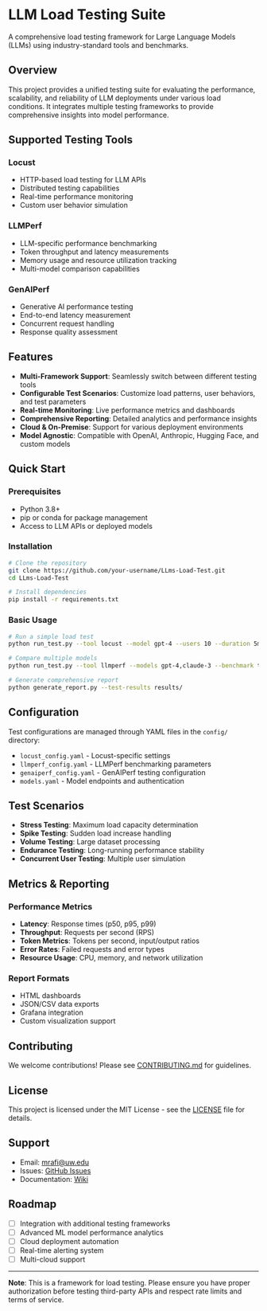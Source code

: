 ﻿# LLM Load Testing Suite

A comprehensive load testing framework for Large Language Models (LLMs) using industry-standard tools and benchmarks.

## Overview

This project provides a unified testing suite for evaluating the performance, scalability, and reliability of LLM deployments under various load conditions. It integrates multiple testing frameworks to provide comprehensive insights into model performance.

## Supported Testing Tools

### **Locust**
- HTTP-based load testing for LLM APIs
- Distributed testing capabilities
- Real-time performance monitoring
- Custom user behavior simulation

### **LLMPerf**
- LLM-specific performance benchmarking
- Token throughput and latency measurements
- Memory usage and resource utilization tracking
- Multi-model comparison capabilities

### **GenAIPerf**
- Generative AI performance testing
- End-to-end latency measurement
- Concurrent request handling
- Response quality assessment

## Features

- **Multi-Framework Support**: Seamlessly switch between different testing tools
- **Configurable Test Scenarios**: Customize load patterns, user behaviors, and test parameters
- **Real-time Monitoring**: Live performance metrics and dashboards
- **Comprehensive Reporting**: Detailed analytics and performance insights
- **Cloud & On-Premise**: Support for various deployment environments
- **Model Agnostic**: Compatible with OpenAI, Anthropic, Hugging Face, and custom models

## Quick Start

### Prerequisites
- Python 3.8+
- pip or conda for package management
- Access to LLM APIs or deployed models

### Installation
```bash
# Clone the repository
git clone https://github.com/your-username/LLms-Load-Test.git
cd LLms-Load-Test

# Install dependencies
pip install -r requirements.txt
```

### Basic Usage
```bash
# Run a simple load test
python run_test.py --tool locust --model gpt-4 --users 10 --duration 5m

# Compare multiple models
python run_test.py --tool llmperf --models gpt-4,claude-3 --benchmark throughput

# Generate comprehensive report
python generate_report.py --test-results results/
```

## Configuration

Test configurations are managed through YAML files in the `config/` directory:
- `locust_config.yaml` - Locust-specific settings
- `llmperf_config.yaml` - LLMPerf benchmarking parameters
- `genaiperf_config.yaml` - GenAIPerf testing configuration
- `models.yaml` - Model endpoints and authentication

## Test Scenarios

- **Stress Testing**: Maximum load capacity determination
- **Spike Testing**: Sudden load increase handling
- **Volume Testing**: Large dataset processing
- **Endurance Testing**: Long-running performance stability
- **Concurrent User Testing**: Multiple user simulation

## Metrics & Reporting

### Performance Metrics
- **Latency**: Response times (p50, p95, p99)
- **Throughput**: Requests per second (RPS)
- **Token Metrics**: Tokens per second, input/output ratios
- **Error Rates**: Failed requests and error types
- **Resource Usage**: CPU, memory, and network utilization

### Report Formats
- HTML dashboards
- JSON/CSV data exports
- Grafana integration
- Custom visualization support

## Contributing

We welcome contributions! Please see [CONTRIBUTING.md](CONTRIBUTING.md) for guidelines.

## License

This project is licensed under the MIT License - see the [LICENSE](LICENSE) file for details.

## Support

- Email: mrafi@uw.edu
- Issues: [GitHub Issues](https://github.com/MahammadRafi06/LLms-Load-Test/issues)
- Documentation: [Wiki](https://github.com/MahammadRafi06/LLms-Load-Test/wiki)

## Roadmap

- [ ] Integration with additional testing frameworks
- [ ] Advanced ML model performance analytics
- [ ] Cloud deployment automation
- [ ] Real-time alerting system
- [ ] Multi-cloud support

---

**Note**: This is a framework for load testing. Please ensure you have proper authorization before testing third-party APIs and respect rate limits and terms of service.

